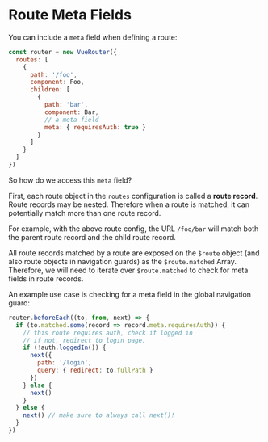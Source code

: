 # Route Meta Fields

You can include a `meta` field when defining a route:

``` js
const router = new VueRouter({
  routes: [
    {
      path: '/foo',
      component: Foo,
      children: [
        {
          path: 'bar',
          component: Bar,
          // a meta field
          meta: { requiresAuth: true }
        }
      ]
    }
  ]
})
```

So how do we access this `meta` field?

First, each route object in the `routes` configuration is called a **route record**. Route records may be nested. Therefore when a route is matched, it can potentially match more than one route record.

For example, with the above route config, the URL `/foo/bar` will match both the parent route record and the child route record.

All route records matched by a route are exposed on the `$route` object (and also route objects in navigation guards) as the `$route.matched` Array. Therefore, we will need to iterate over `$route.matched` to check for meta fields in route records.

An example use case is checking for a meta field in the global navigation guard:

``` js
router.beforeEach((to, from, next) => {
  if (to.matched.some(record => record.meta.requiresAuth)) {
    // this route requires auth, check if logged in
    // if not, redirect to login page.
    if (!auth.loggedIn()) {
      next({
        path: '/login',
        query: { redirect: to.fullPath }
      })
    } else {
      next()
    }
  } else {
    next() // make sure to always call next()!
  }
})
```
